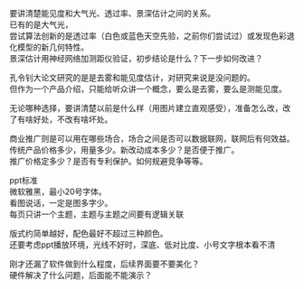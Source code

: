 要讲清楚能见度和大气光、透过率、景深估计之间的关系。  
已有的是大气光，  
尝试算法创新的是透过率（白色或蓝色天空先验，之前你们尝试过）或发现色彩退化模型的新几何特性。  
景深估计用神经网络加测距仪验证，初步结论是什么？下一步如何改进？

孔令钊大论文研究的是是去雾和能见度估计，对研究来说是没问题的。  
但作为一个产品介绍，只能给听众讲一个概念，要么是去雾，要么是测能见度。  
  
无论哪种选择，要讲清楚以前是什么样（用图片建立直观感受），准备怎么改，改了有啥好处，不改有啥坏处。


商业推广则是可以用在哪些场合，场合之间是否可以数据联网，联网后有何效益。  
传统产品价格多少，用量多少。新改动成本多少？是否便于推广。  
推广价格定多少？是否有专利保护。如何规避竞争等等。  
  
ppt标准  
微软雅黑，最小20号字体。  
看图说话，一定是图多字少。  
每页只讲一个主题，主题与主题之间要有逻辑关联  
  

版式约简单越好，配色最好不超过三种颜色。  
还要考虑ppt播放环境，光线不好时，深底、低对比度、小号文字根本看不清  
  

刚才还漏了软件做到什么程度，后续界面要不要美化？  
硬件解决了什么问题，后面能不能演示？